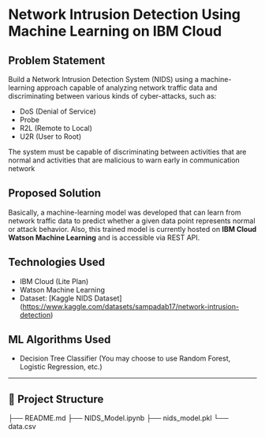 # Network Intrusion Detection Using Machine Learning on IBM Cloud

## Problem Statement
Build a Network Intrusion Detection System (NIDS) using a machine-learning approach capable of analyzing network traffic data and discriminating between various kinds of cyber-attacks, such as:
- DoS (Denial of Service)
- Probe
- R2L (Remote to Local)
- U2R (User to Root)

The system must be capable of discriminating between activities that are normal and activities that are malicious to warn early in communication network

## Proposed Solution
Basically, a machine-learning model was developed that can learn from network traffic data to predict whether a given data point represents normal or attack behavior. Also, this trained model is currently hosted on **IBM Cloud Watson Machine Learning** and is accessible via REST API. 

## Technologies Used
- IBM Cloud (Lite Plan)
- Watson Machine Learning
- Dataset: [Kaggle NIDS Dataset] (https://www.kaggle.com/datasets/sampadab17/network-intrusion-detection)
  
## ML Algorithms Used
- Decision Tree Classifier 
(You may choose to use Random Forest, Logistic Regression, etc.)
---

## 📂 Project Structure
├── README.md
├── NIDS_Model.ipynb
├── nids_model.pkl
└── data.csv


